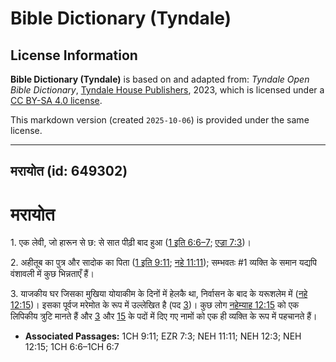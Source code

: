 # Bible Dictionary (Tyndale)

## License Information

**Bible Dictionary (Tyndale)** is based on and adapted from: _Tyndale Open Bible Dictionary_, [Tyndale House Publishers](https://tyndaleopenresources.com/), 2023, which is licensed under a [CC BY-SA 4.0 license](https://creativecommons.org/licenses/by-sa/4.0/legalcode.en).

This markdown version (created `2025-10-06`) is provided under the same license.



--------------------------------

## मरायोत (id: 649302)

मरायोत
======

1\. एक लेवी, जो हारून से छ: से सात पीढ़ी बाद हुआ ([1 इति 6:6–7](https://ref.ly/1Chr6:6-1Chr6:7); [एज्रा 7:3](https://ref.ly/Ezra7:3))।

2\. अहीतूब का पुत्र और सादोक का पिता ([1 इति 9:11](https://ref.ly/1Chr9:11); [नहे 11:11](https://ref.ly/Neh11:11)); सम्भवतः \#1 व्यक्ति के समान यद्यपि वंशावली में कुछ भिन्नताएँ हैं।

3\. याजकीय घर जिसका मुखिया योयाकीम के दिनों में हेलकै था, निर्वासन के बाद के यरूशलेम में ([नहे 12:15](https://ref.ly/Neh12:15))। इसका पूर्वज मरेमोत के रूप में उल्लेखित है (पद [3](https://ref.ly/Neh12:3))। कुछ लोग [नहेम्याह 12:15](https://ref.ly/Neh12:15) को एक लिपिकीय त्रुटि मानते हैं और [3](https://ref.ly/Neh12:3) और [15](https://ref.ly/Neh12:15) के पदों में दिए गए नामों को एक ही व्यक्ति के रूप में पहचानते हैं।

* **Associated Passages:** 1CH 9:11; EZR 7:3; NEH 11:11; NEH 12:3; NEH 12:15; 1CH 6:6–1CH 6:7

